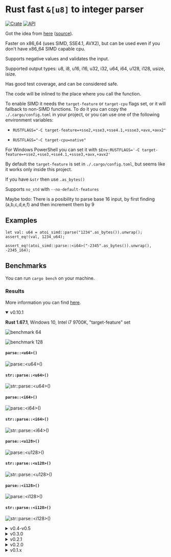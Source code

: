 # Rust fast `&[u8]` to integer parser

[![Crate](https://img.shields.io/crates/v/atoi_simd.svg)](https://crates.io/crates/atoi_simd)
[![API](https://docs.rs/atoi_simd/badge.svg)](https://docs.rs/atoi_simd)

Got the idea from [here](https://rust-malaysia.github.io/code/2020/07/11/faster-integer-parsing.html) ([source](https://github.com/pickfire/parseint)).

Faster on x86_64 (uses SIMD, SSE4.1, AVX2), but can be used even if you don't have x86_64 SIMD capable cpu.

Supports negative values and validates the input.

Supported output types: u8, i8, u16, i16, u32, i32, u64, i64, u128, i128, usize, isize.

Has good test coverage, and can be considered safe.

The code will be inlined to the place where you call the function.

To enable SIMD it needs the `target-feature` or `target-cpu` flags set, or it will fallback to non-SIMD functions.
To do it you can copy the `./.cargo/config.toml` in your project, or you can use one of the following environment variables:

-   `RUSTFLAGS="-C target-feature=+sse2,+sse3,+sse4.1,+ssse3,+avx,+avx2"`

-   `RUSTFLAGS="-C target-cpu=native"`

For Windows PowerShell you can set it with `$Env:RUSTFLAGS='-C target-feature=+sse2,+sse3,+sse4.1,+ssse3,+avx,+avx2'`

By default the `target-feature` is set in `./.cargo/config.toml`, but seems like it works only inside this project.

If you have `&str` then use `.as_bytes()`

Supports `no_std` with `--no-default-features`

Maybe todo:
There is a posibility to parse base 16 input, by first finding (a,b,c,d,e,f) and then increment them by 9

## Examples

```
let val: u64 = atoi_simd::parse("1234".as_bytes()).unwrap();
assert_eq!(val, 1234_u64);

assert_eq!(atoi_simd::parse::<i64>("-2345".as_bytes()).unwrap(), -2345_i64);
```

## Benchmarks

You can run `cargo bench` on your machine.

### Results

More information you can find [here](https://rodmitry.github.io/atoi_simd_benchmark).

<details open><summary>v0.10.1</summary>

<b>Rust 1.67.1</b>, Windows 10, Intel i7 9700K, "target-feature" set

![benchmark 64](https://github.com/rodmitry/atoi_simd_benchmark/blob/v0.10.1/benchmark%2064/report/lines.svg?raw=true)

![benchmark 128](https://github.com/rodmitry/atoi_simd_benchmark/blob/v0.10.1/benchmark%20128/report/lines.svg?raw=true)

#### `parse::<u64>()`

![parse::\<u64>()](https://github.com/rodmitry/atoi_simd_benchmark/blob/v0.10.1/benchmark%2064/u64/report/lines.svg?raw=true)

#### `str::parse::<u64>()`

![str::parse::\<u64>()](https://github.com/rodmitry/atoi_simd_benchmark/blob/v0.10.1/benchmark%2064/str%20u64/report/lines.svg?raw=true)

#### `parse::<i64>()`

![parse::\<i64>()](https://github.com/rodmitry/atoi_simd_benchmark/blob/v0.10.1/benchmark%2064/i64/report/lines.svg?raw=true)

#### `str::parse::<i64>()`

![str::parse::\<i64>()](https://github.com/rodmitry/atoi_simd_benchmark/blob/v0.10.1/benchmark%2064/str%20i64/report/lines.svg?raw=true)

#### `parse::<u128>()`

![parse::\<u128>()](https://github.com/rodmitry/atoi_simd_benchmark/blob/v0.10.1/benchmark%20128/u128/report/lines.svg?raw=true)

#### `str::parse::<u128>()`

![str::parse::\<u128>()](https://github.com/rodmitry/atoi_simd_benchmark/blob/v0.10.1/benchmark%20128/str%20u128/report/lines.svg?raw=true)

#### `parse::<i128>()`

![parse::\<i128>()](https://github.com/rodmitry/atoi_simd_benchmark/blob/v0.10.1/benchmark%20128/i128/report/lines.svg?raw=true)

#### `str::parse::<i128>()`

![str::parse::\<i128>()](https://github.com/rodmitry/atoi_simd_benchmark/blob/v0.10.1/benchmark%20128/str%20i128/report/lines.svg?raw=true)

</details>

<details><summary>v0.4-v0.5</summary>

<b>Rust 1.63</b>, Windows 10, Intel i7 9700K, "target-feature" set

![benchmark 64](https://github.com/rodmitry/atoi_simd_benchmark/blob/v0.4.0/benchmark%2064/report/lines.svg?raw=true)

![benchmark 128](https://github.com/rodmitry/atoi_simd_benchmark/blob/v0.4.0/benchmark%20128/report/lines.svg?raw=true)

#### `parse_u64()`

![parse() u64](https://github.com/rodmitry/atoi_simd_benchmark/blob/v0.4.0/benchmark%2064/u64/report/lines.svg?raw=true)

#### `str::parse::<u64>()`

![str::parse::<u64>()](https://github.com/rodmitry/atoi_simd_benchmark/blob/v0.4.0/benchmark%2064/std%20u64/report/lines.svg?raw=true)

#### `parse_i64()`

![parse_i64()](https://github.com/rodmitry/atoi_simd_benchmark/blob/v0.4.0/benchmark%2064/i64/report/lines.svg?raw=true)

#### `str::parse::<i64>()`

![str::parse::<i64>()](https://github.com/rodmitry/atoi_simd_benchmark/blob/v0.4.0/benchmark%2064/std%20i64/report/lines.svg?raw=true)

#### `parse_u128()`

![parse_u128()](https://github.com/rodmitry/atoi_simd_benchmark/blob/v0.4.0/benchmark%20128/u128/report/lines.svg?raw=true)

#### `str::parse::<u128>()`

![str::parse::<u128>()](https://github.com/rodmitry/atoi_simd_benchmark/blob/v0.4.0/benchmark%20128/std%20u128/report/lines.svg?raw=true)

#### `parse_i128()`

![parse_i128()](https://github.com/rodmitry/atoi_simd_benchmark/blob/v0.4.0/benchmark%20128/i128/report/lines.svg?raw=true)

#### `str::parse::<i128>()`

![str::parse::<i128>()](https://github.com/rodmitry/atoi_simd_benchmark/blob/v0.4.0/benchmark%20128/std%20i128/report/lines.svg?raw=true)

</details>

<details><summary>v0.3.0</summary>

<b>Rust 1.63</b>, Windows 10, Intel i7 9700K, "target-feature" set

![all](https://github.com/rodmitry/atoi_simd_benchmark/blob/v0.3.0/report/lines.svg?raw=true)

#### `parse()` u64

![parse() u64](https://github.com/rodmitry/atoi_simd_benchmark/blob/v0.3.0/u64/report/lines.svg?raw=true)

#### `str::parse::<u64>()`

![str::parse::<u64>()](https://github.com/rodmitry/atoi_simd_benchmark/blob/v0.3.0/std%20u64/report/lines.svg?raw=true)

#### `parse_i64()`

![parse_i64()](https://github.com/rodmitry/atoi_simd_benchmark/blob/v0.3.0/i64/report/lines.svg?raw=true)

#### `str::parse::<i64>()`

![str::parse::<i64>()](https://github.com/rodmitry/atoi_simd_benchmark/blob/v0.3.0/std%20i64/report/lines.svg?raw=true)

#### `parse_u128()`

![parse_u128()](https://github.com/rodmitry/atoi_simd_benchmark/blob/v0.3.0/u128/report/lines.svg?raw=true)

#### `str::parse::<u128>()`

![str::parse::<u128>()](https://github.com/rodmitry/atoi_simd_benchmark/blob/v0.3.0/std%20u128/report/lines.svg?raw=true)

#### `parse_i128()`

![parse_i128()](https://github.com/rodmitry/atoi_simd_benchmark/blob/v0.3.0/i128/report/lines.svg?raw=true)

#### `str::parse::<i128>()`

![str::parse::<i128>()](https://github.com/rodmitry/atoi_simd_benchmark/blob/v0.3.0/std%20i128/report/lines.svg?raw=true)

</details>

<details><summary>v0.2.1</summary>

<b>Rust 1.63</b>, Windows 10, Intel i7 9700K, "target-feature" set

![all](https://github.com/rodmitry/atoi_simd_benchmark/blob/v0.2.1/report/lines.svg?raw=true)

#### `parse()` u64

![parse() u64](https://github.com/rodmitry/atoi_simd_benchmark/blob/v0.2.1/u64/report/lines.svg?raw=true)

#### `str::parse::<u64>()`

![str::parse::<u64>()](https://github.com/rodmitry/atoi_simd_benchmark/blob/v0.2.1/std%20u64/report/lines.svg?raw=true)

#### `parse_i64()`

![parse_i64()](https://github.com/rodmitry/atoi_simd_benchmark/blob/v0.2.1/i64/report/lines.svg?raw=true)

#### `str::parse::<i64>()`

![str::parse::<i64>()](https://github.com/rodmitry/atoi_simd_benchmark/blob/v0.2.1/std%20i64/report/lines.svg?raw=true)

#### `parse_u128()`

![parse_u128()](https://github.com/rodmitry/atoi_simd_benchmark/blob/v0.2.1/u128/report/lines.svg?raw=true)

#### `str::parse::<u128>()`

![str::parse::<u128>()](https://github.com/rodmitry/atoi_simd_benchmark/blob/v0.2.1/std%20u128/report/lines.svg?raw=true)

#### `parse_i128()`

![parse_i128()](https://github.com/rodmitry/atoi_simd_benchmark/blob/v0.2.1/i128/report/lines.svg?raw=true)

#### `str::parse::<i128>()`

![str::parse::<i128>()](https://github.com/rodmitry/atoi_simd_benchmark/blob/v0.2.1/std%20i128/report/lines.svg?raw=true)

</details>

<details><summary>v0.2.0</summary>

<b>Rust 1.63</b>, Windows 10, Intel i7 9700K, "target-feature" set

![all](https://github.com/rodmitry/atoi_simd_benchmark/blob/v0.2.0/report/lines.svg?raw=true)

#### `parse()` u64

![parse() u64](https://github.com/rodmitry/atoi_simd_benchmark/blob/v0.2.0/u64/report/lines.svg?raw=true)

#### `str::parse::<u64>()`

![str::parse::<u64>()](https://github.com/rodmitry/atoi_simd_benchmark/blob/v0.2.0/std%20u64/report/lines.svg?raw=true)

#### `parse_i64()`

![parse_i64()](https://github.com/rodmitry/atoi_simd_benchmark/blob/v0.2.0/i64/report/lines.svg?raw=true)

#### `str::parse::<i64>()`

![str::parse::<i64>()](https://github.com/rodmitry/atoi_simd_benchmark/blob/v0.2.0/std%20i64/report/lines.svg?raw=true)

#### `parse_u128()`

![parse_u128()](https://github.com/rodmitry/atoi_simd_benchmark/blob/v0.2.0/u128/report/lines.svg?raw=true)

#### `str::parse::<u128>()`

![str::parse::<u128>()](https://github.com/rodmitry/atoi_simd_benchmark/blob/v0.2.0/std%20u128/report/lines.svg?raw=true)

#### `parse_i128()`

![parse_i128()](https://github.com/rodmitry/atoi_simd_benchmark/blob/v0.2.0/i128/report/lines.svg?raw=true)

#### `str::parse::<i128>()`

![str::parse::<i128>()](https://github.com/rodmitry/atoi_simd_benchmark/blob/v0.2.0/std%20i128/report/lines.svg?raw=true)

</details>

<details><summary>v0.1.x</summary>

### What was noticed

-   It's around <b>7 times faster than the standard parse</b> (for long string, Rust 1.60)
-   The performance is constant (the same) for strings of different lengths

<details open><summary><b>Rust 1.63</b>, Windows 10, Intel i7 9700K, "target-feature" set</summary>

This one became faster on Rust 1.63:

```
long string std u64                  1234567890123456
                        time:   [9.0293 ns 9.0843 ns 9.1661 ns]
                        change: [-0.6548% +0.8424% +2.3425%] (p = 0.29 > 0.05)
                        No change in performance detected.
Found 8 outliers among 100 measurements (8.00%)
  2 (2.00%) high mild
  6 (6.00%) high severe
```

This one became even slover. I reran it (with rebuild) multiple times - same result:

```
long string negative std i64         -1234567890123456
                        time:   [17.554 ns 17.607 ns 17.667 ns]
                        change: [-1.6112% -0.2132% +1.5620%] (p = 0.80 > 0.05)
                        No change in performance detected.
Found 6 outliers among 100 measurements (6.00%)
  3 (3.00%) high mild
  3 (3.00%) high severe
```

```
long string u64                      1234567890123456
                        time:   [1.9273 ns 1.9346 ns 1.9424 ns]
                        change: [-2.3999% -0.4986% +1.2253%] (p = 0.62 > 0.05)
                        No change in performance detected.
Found 5 outliers among 100 measurements (5.00%)
  2 (2.00%) high mild
  3 (3.00%) high severe
```

```
long string i64                      1234567890123456
                        time:   [2.3258 ns 2.3357 ns 2.3468 ns]
                        change: [-2.1695% -0.4296% +1.3102%] (p = 0.65 > 0.05)
                        No change in performance detected.
Found 6 outliers among 100 measurements (6.00%)
  1 (1.00%) high mild
  5 (5.00%) high severe
```

```
long string negative i64             -1234567890123456
                        time:   [2.5319 ns 2.5439 ns 2.5607 ns]
                        change: [-2.0344% -0.3167% +1.5650%] (p = 0.75 > 0.05)
                        No change in performance detected.
Found 8 outliers among 100 measurements (8.00%)
  1 (1.00%) high mild
  7 (7.00%) high severe
```

```
short string std u64                       1
                        time:   [2.3305 ns 2.3462 ns 2.3656 ns]
                        change: [-4.1262% -1.9850% +0.2412%] (p = 0.07 > 0.05)
                        No change in performance detected.
Found 7 outliers among 100 measurements (7.00%)
  1 (1.00%) high mild
  6 (6.00%) high severe
```

```
short string negative std i64              -1
                        time:   [3.7983 ns 3.8177 ns 3.8402 ns]
                        change: [-1.4979% -0.0694% +1.5137%] (p = 0.94 > 0.05)
                        No change in performance detected.
Found 9 outliers among 100 measurements (9.00%)
  5 (5.00%) high mild
  4 (4.00%) high severe
```

```
short string u64                           1
                        time:   [2.0024 ns 2.0097 ns 2.0184 ns]
                        change: [-3.4351% -1.3017% +0.5198%] (p = 0.22 > 0.05)
                        No change in performance detected.
Found 3 outliers among 100 measurements (3.00%)
  1 (1.00%) high mild
  2 (2.00%) high severe
```

```
short string i64                           1
                        time:   [2.4245 ns 2.4356 ns 2.4499 ns]
                        change: [-2.9298% -1.3203% +0.3535%] (p = 0.12 > 0.05)
                        No change in performance detected.
Found 9 outliers among 100 measurements (9.00%)
  3 (3.00%) high mild
  6 (6.00%) high severe
```

```
short string negative i64                  -1
                        time:   [2.5191 ns 2.5233 ns 2.5285 ns]
                        change: [-2.8014% -0.9235% +0.7916%] (p = 0.35 > 0.05)
                        No change in performance detected.
Found 8 outliers among 100 measurements (8.00%)
  2 (2.00%) high mild
  6 (6.00%) high severe
```

### Bonus 15 chars benchmarks:

```
15 chars string std u64              123456789012345
                        time:   [8.4146 ns 8.4352 ns 8.4604 ns]
                        change: [-2.5855% -1.0348% +0.5767%] (p = 0.21 > 0.05)
                        No change in performance detected.
Found 7 outliers among 100 measurements (7.00%)
  2 (2.00%) high mild
  5 (5.00%) high severe
```

```
15 chars string negative std i64     -123456789012345
                        time:   [10.268 ns 10.331 ns 10.415 ns]
                        change: [-0.7653% +0.9929% +2.7733%] (p = 0.30 > 0.05)
                        No change in performance detected.
Found 13 outliers among 100 measurements (13.00%)
  7 (7.00%) high mild
  6 (6.00%) high severe
```

```
15 chars string u64                  123456789012345
                        time:   [1.8990 ns 1.9042 ns 1.9103 ns]
                        change: [-1.8510% -0.3256% +0.9332%] (p = 0.70 > 0.05)
                        No change in performance detected.
Found 6 outliers among 100 measurements (6.00%)
  2 (2.00%) high mild
  4 (4.00%) high severe
```

```
15 chars string i64                  123456789012345
                        time:   [2.3780 ns 2.3831 ns 2.3892 ns]
                        change: [-2.1490% -0.6463% +0.8095%] (p = 0.41 > 0.05)
                        No change in performance detected.
Found 9 outliers among 100 measurements (9.00%)
  5 (5.00%) high mild
  4 (4.00%) high severe
```

```
15 chars string negative i64         -123456789012345
                        time:   [2.5323 ns 2.5445 ns 2.5589 ns]
                        change: [-2.8686% -0.9755% +0.9693%] (p = 0.34 > 0.05)
                        No change in performance detected.
Found 7 outliers among 100 measurements (7.00%)
  2 (2.00%) high mild
  5 (5.00%) high severe
```

</details>

<details><summary><b>Rust 1.60</b>, Windows 10, Intel i7 9700K, "target-feature" set</summary>

```
long string std u64                  1234567890123456
                        time:   [15.136 ns 15.172 ns 15.220 ns]
                        change: [-1.0266% +1.4318% +4.7776%] (p = 0.42 > 0.05)
                        No change in performance detected.
Found 14 outliers among 100 measurements (14.00%)
  1 (1.00%) low severe
  1 (1.00%) low mild
  3 (3.00%) high mild
  9 (9.00%) high severe
```

When parsing to `i64` (standard `.parse::<i64>()`) it's somehow faster rather then `u64` (`.parse::<u64>()`)

```
long string negative std i64         -1234567890123456
                        time:   [12.451 ns 12.468 ns 12.489 ns]
                        change: [-2.8201% -1.8197% -0.9578%] (p = 0.00 < 0.05)
                        Change within noise threshold.
Found 15 outliers among 100 measurements (15.00%)
  2 (2.00%) low mild
  5 (5.00%) high mild
  8 (8.00%) high severe
```

```
long string u64                      1234567890123456
                        time:   [2.1173 ns 2.1212 ns 2.1254 ns]
                        change: [-1.7643% -0.7705% +0.0464%] (p = 0.11 > 0.05)
                        No change in performance detected.
Found 3 outliers among 100 measurements (3.00%)
  3 (3.00%) high severe
```

```
long string i64                      1234567890123456
                        time:   [2.0971 ns 2.1018 ns 2.1083 ns]
                        change: [-1.4917% -0.3822% +0.4114%] (p = 0.53 > 0.05)
                        No change in performance detected.
Found 16 outliers among 100 measurements (16.00%)
  3 (3.00%) low mild
  5 (5.00%) high mild
  8 (8.00%) high severe
```

```
long string negative i64             -1234567890123456
                        time:   [2.1659 ns 2.1689 ns 2.1729 ns]
                        change: [-1.8464% -0.6673% +0.2406%] (p = 0.25 > 0.05)
                        No change in performance detected.
Found 12 outliers among 100 measurements (12.00%)
  4 (4.00%) low mild
  1 (1.00%) high mild
  7 (7.00%) high severe
```

```
short string std u64                       1
                        time:   [2.7282 ns 2.7315 ns 2.7355 ns]
                        change: [-0.3423% +0.5560% +1.4297%] (p = 0.25 > 0.05)
                        No change in performance detected.
Found 16 outliers among 100 measurements (16.00%)
  6 (6.00%) high mild
  10 (10.00%) high severe
```

```
short string negative std i64              -1
                        time:   [3.4122 ns 3.4210 ns 3.4304 ns]
                        change: [-0.4427% +0.2415% +1.0592%] (p = 0.57 > 0.05)
                        No change in performance detected.
Found 4 outliers among 100 measurements (4.00%)
  1 (1.00%) high mild
  3 (3.00%) high severe
```

```
short string u64                           1
                        time:   [2.0971 ns 2.0989 ns 2.1014 ns]
                        change: [-0.4568% +0.1569% +0.7932%] (p = 0.63 > 0.05)
                        No change in performance detected.
Found 16 outliers among 100 measurements (16.00%)
  2 (2.00%) low mild
  2 (2.00%) high mild
  12 (12.00%) high severe
```

This one must be a little lower, around 2.3 ns

```
short string i64                           1
                        time:   [2.6629 ns 2.6704 ns 2.6789 ns]
                        change: [-0.2341% +0.4340% +0.9879%] (p = 0.19 > 0.05)
                        No change in performance detected.
Found 6 outliers among 100 measurements (6.00%)
  2 (2.00%) high mild
  4 (4.00%) high severe
```

```
short string negative i64                  -1
                        time:   [2.3049 ns 2.3077 ns 2.3115 ns]
                        change: [-0.8049% -0.1058% +0.5989%] (p = 0.79 > 0.05)
                        No change in performance detected.
Found 16 outliers among 100 measurements (16.00%)
  5 (5.00%) low mild
  3 (3.00%) high mild
  8 (8.00%) high severe
```

### Bonus 15 chars benchmarks:

```
15 chars string std u64              123456789012345
                        time:   [14.314 ns 14.347 ns 14.386 ns]
                        change: [+0.5781% +1.5775% +3.0108%] (p = 0.00 < 0.05)
                        Change within noise threshold.
Found 10 outliers among 100 measurements (10.00%)
  7 (7.00%) high mild
  3 (3.00%) high severe
```

```
15 chars string negative std i64     -123456789012345
                        time:   [11.797 ns 11.869 ns 11.952 ns]
                        change: [-2.0623% -0.8216% +0.4470%] (p = 0.21 > 0.05)
                        No change in performance detected.
Found 11 outliers among 100 measurements (11.00%)
  3 (3.00%) high mild
  8 (8.00%) high severe
```

```
15 chars string u64                  123456789012345
                        time:   [1.8545 ns 1.8559 ns 1.8576 ns]
                        change: [-1.0279% -0.3076% +0.3114%] (p = 0.40 > 0.05)
                        No change in performance detected.
Found 16 outliers among 100 measurements (16.00%)
  3 (3.00%) low mild
  4 (4.00%) high mild
  9 (9.00%) high severe
```

```
15 chars string i64                  123456789012345
                        time:   [2.3638 ns 2.3734 ns 2.3825 ns]
                        change: [-1.8528% -0.7356% +0.2488%] (p = 0.17 > 0.05)
                        No change in performance detected.
Found 4 outliers among 100 measurements (4.00%)
  3 (3.00%) high mild
  1 (1.00%) high severe
```

```
15 chars string negative i64         -123456789012345
                        time:   [2.3077 ns 2.3109 ns 2.3152 ns]
                        change: [-1.9844% -1.2570% -0.5860%] (p = 0.00 < 0.05)
                        Change within noise threshold.
Found 15 outliers among 100 measurements (15.00%)
  3 (3.00%) low mild
  2 (2.00%) high mild
  10 (10.00%) high severe
```

</details>
</details>
